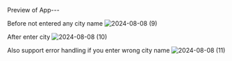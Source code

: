 Preview of App---    


Before not entered any city name
![2024-08-08 (9)](https://github.com/user-attachments/assets/979bdcc4-e1c2-4b1b-a06e-7e777fe5b2a2)




  After enter city
  ![2024-08-08 (10)](https://github.com/user-attachments/assets/9065dd1b-ed30-406a-becc-b549ca3ce018)



   Also support error handling if you enter wrong city name
   ![2024-08-08 (11)](https://github.com/user-attachments/assets/cb148c82-5423-4073-82fd-cc626d6c8e19)
